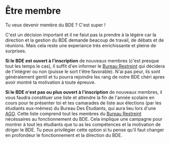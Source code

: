 # Être membre

Tu veux devenir membre du BDE ? C'est super !

C'est un décision important et il ne faiut pas la prendre à la légère car la direction et la gestion du BDE demande beacoup de travail, de débats et de réunions. Mais cela reste une experiance très enrichissante et pleine de surprises.

 **Si le BDE est ouvert à l'inscription** de nouveaux membres (c'est presque tout les temps le cas), il suffit d'en informer le [Bureau Restreint](./poles-du-bde.md) qui décidera de t'intégrer ou non (puisse le sort t'être favorable).
 N'ai pas peur, ils sont généralement gentil et tu pourra rejoindre les rang de notre BDE chéri apres avoir montré ta motivation à toute épreuve.

 **Si le BDE n'est pas ou plus ouvert à l'inscription** de nouveaux membres, il vous faudra constituer une liste et attendre la fin de l'année scolaire en cours pour te présenter toi et tes camarades de liste aux élections (par les étudiants eux-mêmes) du Bureau Des Étudiants, qui aura lieu lors d'une [AGO](ago-et-age.md).
 Cette liste comprend tout les membres du [Bureau Restreint](./poles-du-bde.md) nécéssaires au fonctionnement du BDE.
 Cela implique une campagne pour montrer à tout les étudiants que tu as les compétences et la motivation de diriger le BDE.
 Tu peux privilègier cette option si tu pense qu'il faut changer en profondeur le fonctionnement et la direction du BDE.
